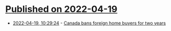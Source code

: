 # [Published on 2022-04-19](index.md)

* [2022-04-19, 10:29:24](https://news.ycombinator.com/item?id=31081417) - [Canada bans foreign home buyers for two years](https://www.axios.com/canada-foreign-home-buyers-ban-589fdf10-844f-4160-afe0-e8452df92fa8.html)
